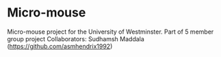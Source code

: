 # Micro-mouse
Micro-mouse project for the University of Westminster.
Part of 5 member group project
Collaborators: Sudhamsh Maddala (https://github.com/asmhendrix1992)
